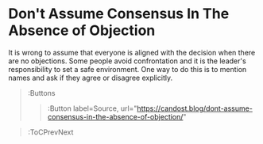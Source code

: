 # Don't Assume Consensus In The Absence of Objection

It is wrong to assume that everyone is aligned with the decision when there are no objections. Some people avoid confrontation and it is the leader's responsibility to set a safe environment. One way to do this is to mention names and ask if they agree or disagree explicitly.

> :Buttons
> > :Button label=Source, url="https://candost.blog/dont-assume-consensus-in-the-absence-of-objection/"
>

> :ToCPrevNext